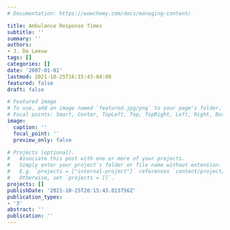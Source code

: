 ```yaml
---
# Documentation: https://wowchemy.com/docs/managing-content/

title: Ambulance Response Times
subtitle: ''
summary: ''
authors:
- J. De Leeuw
tags: []
categories: []
date: '2007-01-01'
lastmod: 2021-10-25T16:15:43-04:00
featured: false
draft: false

# Featured image
# To use, add an image named `featured.jpg/png` to your page's folder.
# Focal points: Smart, Center, TopLeft, Top, TopRight, Left, Right, BottomLeft, Bottom, BottomRight.
image:
  caption: ''
  focal_point: ''
  preview_only: false

# Projects (optional).
#   Associate this post with one or more of your projects.
#   Simply enter your project's folder or file name without extension.
#   E.g. `projects = ["internal-project"]` references `content/project/deep-learning/index.md`.
#   Otherwise, set `projects = []`.
projects: []
publishDate: '2021-10-25T20:15:43.013756Z'
publication_types:
- '3'
abstract: ''
publication: ''
---
```

